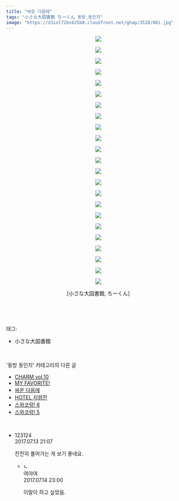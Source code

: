```yaml
---
title: "싸운 다음에"
tags: "小さな大図書館 ちーくん 동방_동인지"
image: "https://d3iolf2bs625b0.cloudfront.net/ghap/3528/001.jpg"
---
```

<div class="article">
<p style="text-align: center; clear: none; float: none;"><img src="{{ site.imgserver3 }}/ghap/3528/001.jpg"/></p>
<p style="text-align: center; clear: none; float: none;"><img src="{{ site.imgserver3 }}/ghap/3528/002.jpg"/></p>
<p style="text-align: center; clear: none; float: none;"><img src="{{ site.imgserver3 }}/ghap/3528/003.jpg"/></p>
<p style="text-align: center; clear: none; float: none;"><img src="{{ site.imgserver3 }}/ghap/3528/004.jpg"/></p>
<p style="text-align: center; clear: none; float: none;"><img src="{{ site.imgserver3 }}/ghap/3528/005.jpg"/></p>
<p style="text-align: center; clear: none; float: none;"><img src="{{ site.imgserver3 }}/ghap/3528/006.jpg"/></p>
<p style="text-align: center; clear: none; float: none;"><img src="{{ site.imgserver3 }}/ghap/3528/007.jpg"/></p>
<p style="text-align: center; clear: none; float: none;"><img src="{{ site.imgserver3 }}/ghap/3528/008.jpg"/></p>
<p style="text-align: center; clear: none; float: none;"><img src="{{ site.imgserver3 }}/ghap/3528/009.jpg"/></p>
<p style="text-align: center; clear: none; float: none;"><img src="{{ site.imgserver3 }}/ghap/3528/010.jpg"/></p>
<p style="text-align: center; clear: none; float: none;"><img src="{{ site.imgserver3 }}/ghap/3528/011.jpg"/></p>
<p style="text-align: center; clear: none; float: none;"><img src="{{ site.imgserver3 }}/ghap/3528/012.jpg"/></p>
<p style="text-align: center; clear: none; float: none;"><img src="{{ site.imgserver3 }}/ghap/3528/013.jpg"/></p>
<p style="text-align: center; clear: none; float: none;"><img src="{{ site.imgserver3 }}/ghap/3528/014.jpg"/></p>
<p style="text-align: center; clear: none; float: none;"><img src="{{ site.imgserver3 }}/ghap/3528/015.jpg"/></p>
<p style="text-align: center; clear: none; float: none;"><img src="{{ site.imgserver3 }}/ghap/3528/016.jpg"/></p>
<p style="text-align: center; clear: none; float: none;"><img src="{{ site.imgserver3 }}/ghap/3528/017.jpg"/></p>
<p style="text-align: center; clear: none; float: none;"><img src="{{ site.imgserver3 }}/ghap/3528/018.jpg"/></p>
<p style="text-align: center; clear: none; float: none;"><img src="{{ site.imgserver3 }}/ghap/3528/019.jpg"/></p>
<p style="text-align: center; clear: none; float: none;"><img src="{{ site.imgserver3 }}/ghap/3528/020.jpg"/></p>
<p style="text-align: center; clear: none; float: none;"><img src="{{ site.imgserver3 }}/ghap/3528/021.jpg"/></p>
<p style="text-align: center; clear: none; float: none;"><img src="{{ site.imgserver3 }}/ghap/3528/022.jpg"/></p>
<p style="text-align: center; clear: none; float: none;"><img src="{{ site.imgserver3 }}/ghap/3528/023.jpg"/></p>
<p style="text-align: center; clear: none; float: none;">[小さな大図書館, ちーくん]</p>
<p><br/></p>
</div><br/>
<div class="tagTrail">
<p>태그: </p>
<ul>
<li>小さな大図書館</li>
</ul>
</div><br/>
<div class="another">
<p>'동방 동인지' 카테고리의 다른 글</p>
<ul>
<li><a href="/ghap_3555">CHARM vol.10</a></li>
<li><a href="/ghap_3554">MY FAVORITE!</a></li>
<li><a href="/ghap_3528">싸운 다음에</a></li>
<li><a href="/ghap_3527">HOTEL 지령전</a></li>
<li><a href="/ghap_3526">스와코랑! 6</a></li>
<li><a href="/ghap_3525">스와코랑! 5</a></li>
</ul>
</div><br/>
<div class="cb_module cb_fluid">
<div class="cb_wrt cb_profile">
<div class="comment">
<ul>
<li class="cb_thumb_off" id="comment15035309">
<div class="cb_comment_area">
<div class="cb_info_area">
<div class="cb_section">
<span class="cb_nick_name">123124</span>
</div>
<div class="cb_section">
<span class="cb_date">2017.07.13 21:07 </span>
</div>
</div>
<div class="cb_dsc_comment">
<p class="cb_dsc">
											잔잔히 풀어가는 게 보기 좋네요.
										</p>
</div>
<ul>
<li class="cb_thumb_off" id="comment15036014">
<span class="cb_bu_subnode">ㄴ</span>
<div class="cb_comment_area">
<div class="cb_info_area">
<div class="cb_section">
<span class="cb_nick_name">여야여</span>
</div>
<div class="cb_section">
<span class="cb_date">2017.07.14 23:00 </span>
</div>
</div>
<div class="cb_dsc_comment">
<p class="cb_dsc">
																이말이 하고 싶었음.
															</p>
</div>
</div>
</li>
</ul>
</div></li>
</ul>
</div>
</div><!-- commentList close -->
</div><br/>
